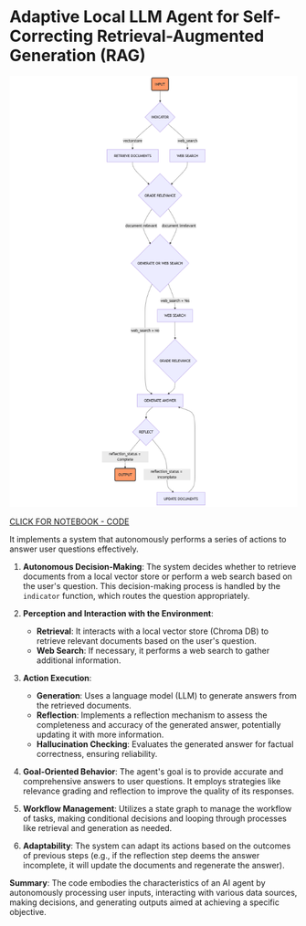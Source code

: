 # Adaptive Local LLM Agent for Self-Correcting Retrieval-Augmented Generation (RAG)

![Diagram](mermaid-diagram-2024-09-11-202622.png)

[CLICK FOR NOTEBOOK - CODE](Local_RAG_LLM.ipynb)


It implements a system that autonomously performs a series of actions to answer user questions effectively.

1. **Autonomous Decision-Making**: The system decides whether to retrieve documents from a local vector store or perform a web search based on the user's question. This decision-making process is handled by the `indicator` function, which routes the question appropriately.

2. **Perception and Interaction with the Environment**:
   - **Retrieval**: It interacts with a local vector store (Chroma DB) to retrieve relevant documents based on the user's question.
   - **Web Search**: If necessary, it performs a web search to gather additional information.

3. **Action Execution**:
   - **Generation**: Uses a language model (LLM) to generate answers from the retrieved documents.
   - **Reflection**: Implements a reflection mechanism to assess the completeness and accuracy of the generated answer, potentially updating it with more information.
   - **Hallucination Checking**: Evaluates the generated answer for factual correctness, ensuring reliability.

4. **Goal-Oriented Behavior**: The agent's goal is to provide accurate and comprehensive answers to user questions. It employs strategies like relevance grading and reflection to improve the quality of its responses.

5. **Workflow Management**: Utilizes a state graph to manage the workflow of tasks, making conditional decisions and looping through processes like retrieval and generation as needed.

6. **Adaptability**: The system can adapt its actions based on the outcomes of previous steps (e.g., if the reflection step deems the answer incomplete, it will update the documents and regenerate the answer).

**Summary**: The code embodies the characteristics of an AI agent by autonomously processing user inputs, interacting with various data sources, making decisions, and generating outputs aimed at achieving a specific objective.
